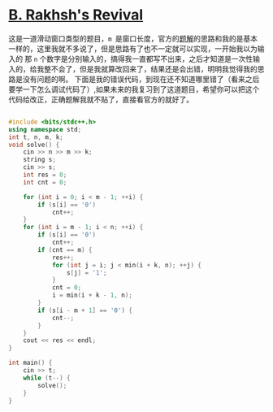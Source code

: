 # [B. Rakhsh's Revival](https://codeforces.com/contest/2034/problem/B)

这是一道滑动窗口类型的题目，`m `是窗口长度，官方的[题解](https://codeforces.com/blog/entry/136579)的思路和我的是基本一样的，这里我就不多说了，但是思路有了也不一定就可以实现，一开始我以为输入的
那 `n` 个数字是分别输入的，搞得我一直都写不出来，之后才知道是一次性输入的，给我整不会了，但是我就算改回来了，结果还是会出错，明明我觉得我的思路是没有问题的啊。
下面是我的错误代码，到现在还不知道哪里错了（看来之后要学一下怎么调试代码了）,如果未来的我复习到了这道题目，希望你可以把这个代码给改正，正确题解我就不贴了，直接看官方的就好了。

```cpp

#include <bits/stdc++.h>
using namespace std;
int t, n, m, k;
void solve() {
    cin >> n >> m >> k;
    string s;
    cin >> s;
    int res = 0;
    int cnt = 0;

    for (int i = 0; i < m - 1; ++i) {
        if (s[i] == '0')
            cnt++;
    }
    for (int i = m - 1; i < n; ++i) {
        if (s[i] == '0')
            cnt++;
        if (cnt == m) {
            res++;
            for (int j = i; j < min(i + k, n); ++j) {
                s[j] = '1';
            }
            cnt = 0;
            i = min(i + k - 1, n);
        }
        if (s[i - m + 1] == '0') {
            cnt--;
        }
    }
    cout << res << endl;
}

int main() {
    cin >> t;
    while (t--) {
        solve();
    }
}
```
